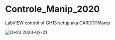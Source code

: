 # Controle_Manip_2020
LabVIEW control of GH13 setup aka CARDOTManip

![GH13 2020-03-01](https://github.com/fuoar/Controle_Manip_2020/blob/master/gfx/manip_gh13_200301.svg)
